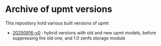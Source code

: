 # Archive of upmt versions

This repository hold various built versions of upmt

   - [20250916-v0](versions/20250916-v0/) : hybrid versions with old and new upmt models, before suppressing the old one, and 1.0 zenfs storage module
